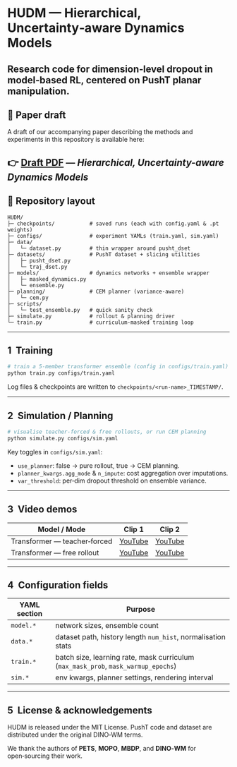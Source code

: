 # HUDM — Hierarchical, Uncertainty‑aware Dynamics Models

Research code for dimension‑level dropout in model‑based RL, centered on **PushT** planar manipulation.
---

## 📝 Paper draft

A draft of our accompanying paper describing the methods and experiments in this repository is available here:

👉 **[Draft PDF](./draft.pdf)** — _Hierarchical, Uncertainty-aware Dynamics Models_
---

## 📂 Repository layout

```
HUDM/
├─ checkpoints/           # saved runs (each with config.yaml & .pt weights)
├─ configs/               # experiment YAMLs (train.yaml, sim.yaml)
├─ data/
│   └─ dataset.py         # thin wrapper around pusht_dset
├─ datasets/              # PushT dataset + slicing utilities
│   ├─ pusht_dset.py
│   └─ traj_dset.py
├─ models/                # dynamics networks + ensemble wrapper
│   ├─ masked_dynamics.py
│   └─ ensemble.py
├─ planning/              # CEM planner (variance‑aware)
│   └─ cem.py
├─ scripts/
│   └─ test_ensemble.py   # quick sanity check
├─ simulate.py            # rollout & planning driver
└─ train.py               # curriculum‑masked training loop
```

---

## 1  Training

```bash
# train a 5‑member transformer ensemble (config in configs/train.yaml)
python train.py configs/train.yaml
```

Log files & checkpoints are written to `checkpoints/<run‑name>_TIMESTAMP/`.

---

## 2  Simulation / Planning

```bash
# visualise teacher‑forced & free rollouts, or run CEM planning
python simulate.py configs/sim.yaml
```

Key toggles in `configs/sim.yaml`:

* `use_planner`:  false → pure rollout, true → CEM planning.
* `planner_kwargs.agg_mode` & `n_impute`:  cost aggregation over imputations.
* `var_threshold`: per‑dim dropout threshold on ensemble variance.

---

## 3  Video demos

| Model / Mode                 | Clip 1                                  | Clip 2                                  |
| ---------------------------- | --------------------------------------- | --------------------------------------- |
| Transformer — teacher‑forced | [YouTube](https://youtu.be/W39ael3hxlA) | [YouTube](https://youtu.be/mlkAgkUWCq4) |
| Transformer — free rollout   | [YouTube](https://youtu.be/txZVXWEfFX4) | [YouTube](https://youtu.be/UjgS8dc8hBY) |

---

## 4  Configuration fields

| YAML section | Purpose                                                                            |
| ------------ | ---------------------------------------------------------------------------------- |
| `model.*`    | network sizes, ensemble count                                                      |
| `data.*`     | dataset path, history length `num_hist`, normalisation stats                       |
| `train.*`    | batch size, learning rate, mask curriculum (`max_mask_prob`, `mask_warmup_epochs`) |
| `sim.*`      | env kwargs, planner settings, rendering interval                                   |

---

## 5  License & acknowledgements

HUDM is released under the MIT License.  PushT code and dataset are distributed under the original DINO‑WM terms.

We thank the authors of **PETS**, **MOPO**, **MBDP**, and **DINO‑WM** for open‑sourcing their work.
